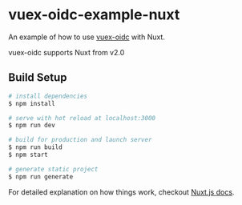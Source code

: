 # vuex-oidc-example-nuxt

An example of how to use [vuex-oidc](https://github.com/perarnborg/vuex-oidc) with Nuxt.

vuex-oidc supports Nuxt from v2.0

## Build Setup

``` bash
# install dependencies
$ npm install

# serve with hot reload at localhost:3000
$ npm run dev

# build for production and launch server
$ npm run build
$ npm start

# generate static project
$ npm run generate
```

For detailed explanation on how things work, checkout [Nuxt.js docs](https://nuxtjs.org).
